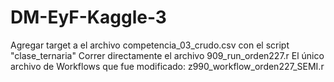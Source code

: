 # DM-EyF-Kaggle-3
Agregar target a el archivo competencia_03_crudo.csv con el script "clase_ternaria"
Correr directamente el archivo 909_run_orden227.r
El único archivo de Workflows que fue modificado: z990_workflow_orden227_SEMI.r
